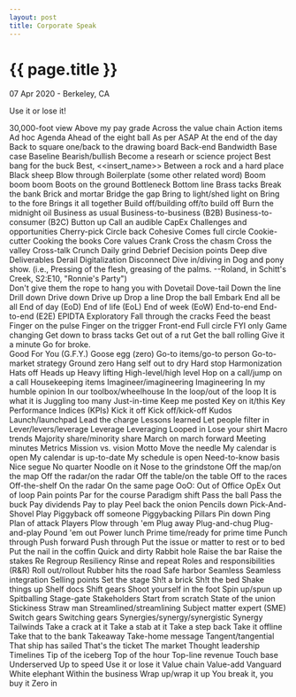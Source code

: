 ```yaml
---
layout: post
title: Corporate Speak
---
```


{{ page.title }}
================

<p class="meta">07 Apr 2020 - Berkeley, CA</p>

Use it or lose it!

30,000-foot view
Above my pay grade
Across the value chain
Action items
Ad hoc
Agenda
Ahead of the eight ball
As per
ASAP
At the end of the day
Back to square one/back to the drawing board
Back-end
Bandwidth
Base case
Baseline
Bearish/bullish
Become a researh or science project
Best bang for the buck
Best, <<insert_name>>
Between a rock and a hard place
Black sheep
Blow through
Boilerplate (some other related word)
Boom boom boom
Boots on the ground
Bottleneck
Bottom line
Brass tacks
Break the bank
Brick and mortar
Bridge the gap
Bring to light/shed light on
Bring to the fore
Brings it all together
Build off/building off/to build off
Burn the midnight oil
Business as usual
Business-to-business (B2B)
Business-to-consumer (B2C)
Button up
Call an audible
CapEx
Challenges and opportunities
Cherry-pick
Circle back
Cohesive
Comes full circle
Cookie-cutter
Cooking the books
Core values
Crank
Cross the chasm
Cross the valley
Cross-talk
Crunch
Daily grind
Debrief
Decision points
Deep dive
Deliverables
Derail
Digitalization
Disconnect
Dive in/diving in
Dog and pony show. (i.e., Pressing of the flesh, greasing of the palms. --Roland, in Schitt's Creek, S2:E10, "Ronnie's Party")  
Don't give them the rope to hang you with
Dovetail
Dove-tail
Down the line
Drill down
Drive down
Drive up
Drop a line
Drop the ball
Embark
End all be all
End of day (EoD)
End of life (EoL)
End of week (EoW)
End-to-end
End-to-end (E2E)
EPIDTA
Exploratory
Fall through the cracks
Feed the beast
Finger on the pulse
Finger on the trigger
Front-end
Full circle
FYI only
Game changing
Get down to brass tacks
Get out of a rut
Get the ball rolling
Give it a minute
Go for broke.  
Good For You (G.F.Y.)
Goose egg (zero)
Go-to items/go-to person
Go-to-market strategy
Ground zero
Hang self out to dry
Hard stop
Harmonization
Hats off
Heads up
Heavy lifting
High-level/high level
Hop on a call/jump on a call
Housekeeping items
Imagineer/imagineering
Imagineering
In my humble opinion
In our toolbox/wheelhouse
In the loop/out of the loop
It is what it is
Juggling too many
Just-in-time
Keep me posted
Key on it/this
Key Performance Indices (KPIs)
Kick it off
Kick off/kick-off
Kudos
Launch/launchpad
Lead the charge
Lessons learned
Let people filter in
Lever/levers/leverage
Leverage
Leveraging
Looped in
Lose your shirt
Macro trends
Majority share/minority share
March on march forward
Meeting minutes
Metrics
Mission vs. vision
Motto
Move the needle
My calendar is open
My calendar is up-to-date
My schedule is open
Need-to-know basis
Nice segue
No quarter
Noodle on it
Nose to the grindstone
Off the map/on the map
Off the radar/on the radar
Off the table/on the table
Off to the races
Off-the-shelf
On the radar
On the same page
OoO: Out of Office
OpEx
Out of loop
Pain points
Par for the course
Paradigm shift
Pass the ball
Pass the buck
Pay dividends
Pay to play
Peel back the onion
Pencils down
Pick-And-Shovel Play
Piggyback off someone
Piggybacking
Pillars
Pin down
Ping
Plan of attack
Players
Plow through 'em
Plug away
Plug-and-chug
Plug-and-play
Pound 'em out
Power lunch
Prime time/ready for prime time
Punch through
Push forward
Push through
Put the issue or matter to rest or to bed
Put the nail in the coffin
Quick and dirty
Rabbit hole
Raise the bar
Raise the stakes
Re
Regroup
Resiliency
Rinse and repeat
Roles and responsibilities (R&R)
Roll out/rollout
Rubber hits the road
Safe harbor
Seamless
Seamless integration
Selling points
Set the stage
Sh!t a brick
Sh!t the bed
Shake things up
Shelf docs
Shift gears
Shoot yourself in the foot
Spin up/spun up
Spitballing
Stage-gate
Stakeholders
Start from scratch
State of the union
Stickiness
Straw man
Streamlined/streamlining
Subject matter expert (SME)
Switch gears
Switching gears
Synergies/synergy/synergistic
Synergy
Tailwinds
Take a crack at it
Take a stab at it
Take a step back
Take it offline
Take that to the bank
Takeaway
Take-home message
Tangent/tangential
That ship has sailed
That's the ticket
The market
Thought leadership
Timelines
Tip of the iceberg
Top of the hour
Top-line revenue
Touch base
Underserved
Up to speed
Use it or lose it
Value chain
Value-add
Vanguard
White elephant
Within the business
Wrap up/wrap it up
You break it, you buy it
Zero in
